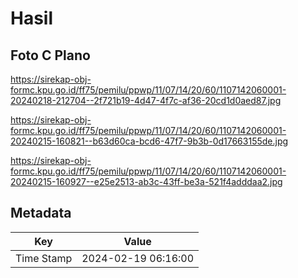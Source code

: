 # Hasil

## Foto C Plano

https://sirekap-obj-formc.kpu.go.id/ff75/pemilu/ppwp/11/07/14/20/60/1107142060001-20240218-212704--2f721b19-4d47-4f7c-af36-20cd1d0aed87.jpg

https://sirekap-obj-formc.kpu.go.id/ff75/pemilu/ppwp/11/07/14/20/60/1107142060001-20240215-160821--b63d60ca-bcd6-47f7-9b3b-0d17663155de.jpg

https://sirekap-obj-formc.kpu.go.id/ff75/pemilu/ppwp/11/07/14/20/60/1107142060001-20240215-160927--e25e2513-ab3c-43ff-be3a-521f4adddaa2.jpg


## Metadata

| Key        | Value               |
| ---------- | ------------------- |
| Time Stamp | 2024-02-19 06:16:00 |




